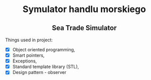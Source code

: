 <h1  align="center"> Symulator handlu morskiego </h1>

<h2  align="center"> Sea Trade Simulator </h2>

  
Things used in project:

 - [x] Object oriented programming, 
 - [x] Smart pointers,
 - [x] Exceptions,
 - [x] Standard template library (STL),
 - [x] Design pattern - observer